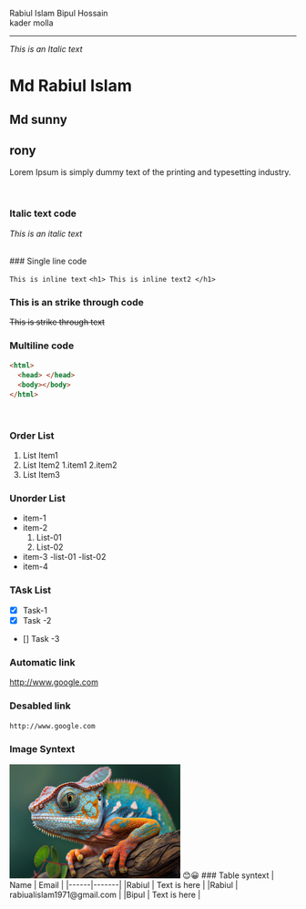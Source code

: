 <!-- Markdown Practicing -->

Rabiul Islam
Bipul Hossain </br>
kader molla

---

_This is an Italic text_

# Md Rabiul Islam

## Md sunny

<h2> rony </h2>
<p> Lorem Ipsum is simply dummy text of the printing and typesetting industry. </p>
 </br>

### Italic text code

_This is an italic text_

<br/>
### Single line code

`This is inline text`
`<h1> This is inline text2 </h1>`
</br>

### This is an strike through code

~~This is strike through text~~

### Multiline code

```html
<html>
  <head> </head>
  <body></body>
</html>
```

</br>

### Order List

1. List Item1
2. List Item2
   1.item1
   2.item2
3. List Item3
   <br/>

### Unorder List

- item-1
- item-2
  1. List-01
  2. List-02
- item-3
  -list-01
  -list-02
- item-4
  <br/>

### TAsk List

- [x] Task-1
- [x] Task -2
- [] Task -3
  <br/>

### Automatic link

http://www.google.com
<br/>

### Desabled link

`http://www.google.com`
<br/>

### Image Syntext

<!-- ![lizard](./images/1.jpg) -->
<img src="./images/1.jpg" width='300' height='200' title="This is a lizard" >
😊😀
### Table syntext
| Name | Email |
|------|-------|
|Rabiul | Text is here |
|Rabiul | rabiualislam1971@gmail.com |
|Bipul | Text is here |
